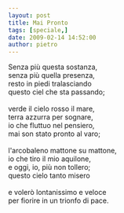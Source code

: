 ```yaml
---
layout: post
title: Mai Pronto
tags: [speciale,]
date: 2009-02-14 14:52:00
author: pietro
---
```

Senza più questa sostanza,<br/>senza più quella presenza,<br/>resto in piedi tralasciando<br/>questo ciel che sta passando;<br/><br/>verde il cielo rosso il mare,<br/>terra azzurra per sognare,<br/>io che fluttuo nel pensiero,<br/>mai son stato pronto al varo;<br/><br/>l'arcobaleno mattone su mattone,<br/>io che tiro il mio aquilone,<br/>e oggi, io, più non tollero;<br/>questo cielo tanto misero<br/><br/>e volerò lontanissimo e veloce<br/>per fiorire in un trionfo di pace.
